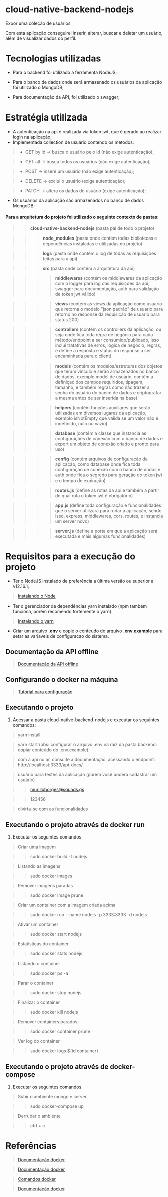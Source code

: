 # cloud-native-backend-nodejs

Expor uma coleção de usuários

Com esta aplicação conseguirei inserir, alterar, buscar e deletar um usuário, além de visualizar dados do perfil.


# Tecnologias utilizadas
- Para o backend foi utilizado a ferramenta NodeJS;

- Para o banco de dados onde será armazenado os usuários da aplicação foi utilizado o MongoDB;

- Para documentação da API, foi utilizado o swagger;


# Estratégia utilizada
- A autenticação na api é realizada via token jwt, que é gerado ao realizar login na aplicação;
- Implementada collection de usuário contendo os métodos:
> - GET by id -> busca o usuário pelo id (não exige autenticação);

> - GET all -> busca todos os usuários (não exige autenticação);

> - POST -> insere um usuário (não exige autenticação);

> - DELETE -> exclui o usuário (exige autenticação);

> - PATCH -> altera os dados do usuário (exige autenticação);

- Os usuários da aplicação são armazenados no banco de dados MongoDB;


#### Para a arquitetura do projeto foi utilizado o seguinte contexto de pastas:

> > **cloud-native-backend-nodejs** (pasta pai de todo o projeto)

> > > **node_modules** (pasta onde contém todas bibliotecas e dependências instaladas e utilizadas no projeto)

> > > **logs** (pasta onde contém o log de todas as requisições feitas para a api)

> > > **src** (pasta onde contém a arquitetura da api)

> > > > **middlewares** (contém os middlewares da aplicação com o logger para log das requisições da api, swagger para documentação, auth para validação de token jwt válido)

> > > > **views** (contém as views da aplicação como usuario que retorna o modelo "json padrão" de usuario para retorno no response da requisição de usuario para status 200)

> > > > **controllers** (contém os controllers da aplicação, ou seja onde fica toda regra de negócio para cada método/endpoint a ser consumido/publicado, isso inclui tratativas de erros, lógica de negócio, regras, e define a resposta e status do response a ser encaminhada para o client)

> > > > **models** (contém os modelos/estruturas dos objetos que teram vinculo e serão armazenados no banco de dados, exemplo model de usuário, contém a definiçao dos campos requiridos, tipagem, tamanho, e também regras como não trazer a senha do usuário do banco de dados e criptografar a mesma antes de ser inserida na base)

> > > > **helpers** (contém funções auxiliares que serão utilizadas em diversos lugares da aplicação, exemplo isNotEmpty que valida se um valor não é indefinido, nulo ou vazio)

> > > > **database** (contém a classe que instancia as configurações de conexão com o banco de dados e export um objeto de conexão criado e pronto para uso)

> > > > **config** (contém arquivos de configuração da aplicação, como database onde fica toda configuração de conexão com o banco de dados e auth onde fica o segredo para geração do token jwt e o tempo de expiração)

> > > > **routes.js** (define as rotas da api e também a partir de qual rota o token jwt é obrigatório)

> > > > **app.js** (define toda configuração e funcionalidades que o server utilizara para rodar a aplicação, sendo isso, express, middlewares, cors, routes, e instancia um server novo)

> > > > **server.js** (define a porta em que a aplicação será executada e mais algumas funcionalidades)


# Requisitos para a execução do projeto
- Ter o NodeJS instalado de preferência a última versão ou superior a v12.16.1;
> [Instalando o Node](https://nodejs.org/pt-br/download/package-manager/ "Clique aqui para aprender a instalar o Node!")

- Ter o gerenciador de dependências yarn instalado (npm também funciona, porém recomendo fortemente o yarn)
> [Instalando o yarn](https://classic.yarnpkg.com/pt-BR/docs/install/#debian-stable "Clique aqui para aprender a instalar o yarn!")

- Criar um arquivo **.env** e copie o conteudo do arquivo **.env.example** para setar as variaveis de configuracao do sistema.


## Documentação da API offline
> [Documentação da API offline](https://app.swaggerhub.com/apis/murilloborgessquads/user-collection_api/1.0.0 "Clique aqui para ver a documentação!")


## Configurando o docker na máquina
> [Tutorial para configuração](https://www.digitalocean.com/community/tutorials/como-instalar-e-usar-o-docker-no-ubuntu-18-04-pt
 "Clique aqui para ver o tutorial!")


## Executando o projeto
1. Acessar a pasta cloud-native-backend-nodejs e executar os seguintes comandos:
> yarn install

> yarn start (obs: configurar o arquivo .env na raiz da pasta backend: copiar conteúdo do .env.example)

> com a api no ar, consulte a documentação, acessando o endpoint: http://localhost:3333/api-docs/

> usuário para testes da aplicação (porém você poderá cadastrar um usuário)

> > murilloborges@squads.gs

> > 123456

> divirta-se com as funcionalidades


## Executando o projeto através de docker run
1. Executar os seguintes comandos
> Criar uma imagem

> > sudo docker build -t nodejs .

> Listando as imagens

> > sudo docker images

> Remover imagens paradas

> > sudo docker image prune

> Criar um container com a imagem criada acima

> > sudo docker run --name nodejs -p 3333:3333 -d nodejs

> Ativar um container

> > sudo docker start nodejs

> Estatisticas do container

> > sudo docker stats nodejs

> Listando o container

> > sudo docker ps -a

> Parar o container

> > sudo docker stop nodejs

> Finalizar o container

> > sudo docker kill nodejs

> Remover containers parados

> > sudo docker container prune

> Ver log do container

> > sudo docker logs ${id container}


## Executando o projeto através de docker-compose
1. Executar os seguintes comandos
> Subir o ambiente mongo e server

> > sudo docker-compose up

> Derrubar o ambiente

> > ctrl + c


# Referências
> [Documentação docker](https://www.digitalocean.com/community/tutorials/como-construir-uma-aplicacao-node-js-com-o-docker-pt
 "Clique aqui para ver a documentação!")

> [Documentação docker](https://www.hostinger.com.br/tutoriais/container-docker/
 "Clique aqui para ver a documentação!")

> [Comandos docker](https://woliveiras.com.br/posts/comandos-mais-utilizados-no-docker/
 "Clique aqui para ver os comandos!")

> [Documentação docker](https://docs.docker.com/config/containers/container-networking/
 "Clique aqui para ver a documentação!")
